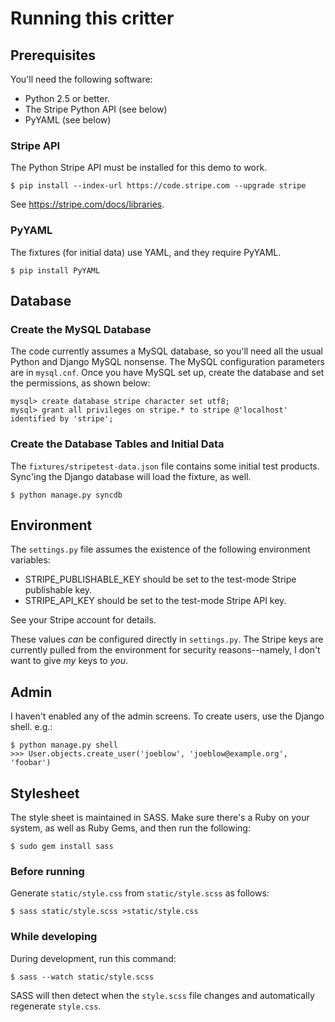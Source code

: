 # Running this critter

## Prerequisites

You'll need the following software:

* Python 2.5 or better.
* The Stripe Python API (see below)
* PyYAML (see below)

### Stripe API

The Python Stripe API must be installed for this demo to work.

    $ pip install --index-url https://code.stripe.com --upgrade stripe

See <https://stripe.com/docs/libraries>.

### PyYAML

The fixtures (for initial data) use YAML, and they require PyYAML.

    $ pip install PyYAML

## Database

### Create the MySQL Database

The code currently assumes a MySQL database, so you'll need all the usual
Python and Django MySQL nonsense. The MySQL configuration parameters are in
`mysql.cnf`. Once you have MySQL set up, create the database and set the
permissions, as shown below:

    mysql> create database stripe character set utf8;
    mysql> grant all privileges on stripe.* to stripe @'localhost' identified by 'stripe';

### Create the Database Tables and Initial Data

The `fixtures/stripetest-data.json` file contains some initial test products.
Sync'ing the Django database will load the fixture, as well.

    $ python manage.py syncdb

## Environment

The `settings.py` file assumes the existence of the following environment
variables:

* STRIPE_PUBLISHABLE_KEY should be set to the test-mode Stripe publishable key.
* STRIPE_API_KEY should be set to the test-mode Stripe API key.

See your Stripe account for details.

These values *can* be configured directly in `settings.py`. The Stripe keys are
currently pulled from the environment for security reasons--namely, I don't
want to give *my* keys to *you*.

## Admin

I haven't enabled any of the admin screens. To create users, use the Django
shell. e.g.:

    $ python manage.py shell                   
    >>> User.objects.create_user('joeblow', 'joeblow@example.org', 'foobar')

## Stylesheet

The style sheet is maintained in SASS. Make sure there's a Ruby on your
system, as well as Ruby Gems, and then run the following:

    $ sudo gem install sass

### Before running

Generate `static/style.css` from `static/style.scss` as follows:

    $ sass static/style.scss >static/style.css

### While developing

During development, run this command:

    $ sass --watch static/style.scss

SASS will then detect when the `style.scss` file changes and automatically
regenerate `style.css`.

